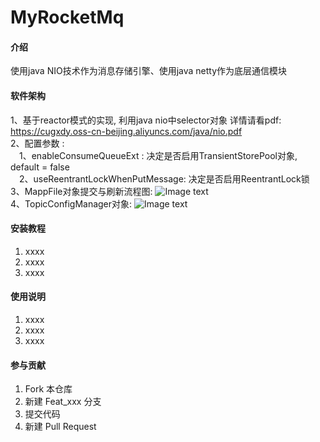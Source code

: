 # MyRocketMq

#### 介绍
使用java NIO技术作为消息存储引擎、使用java netty作为底层通信模块

#### 软件架构
1、基于reactor模式的实现, 利用java nio中selector对象
详情请看pdf: https://cugxdy.oss-cn-beijing.aliyuncs.com/java/nio.pdf<br/>
2、配置参数 : <br/>
&emsp;1、enableConsumeQueueExt : 决定是否启用TransientStorePool对象, default = false<br/>
&emsp;2、useReentrantLockWhenPutMessage: 决定是否启用ReentrantLock锁
3、MappFile对象提交与刷新流程图:
![Image text](https://cugxdy.oss-cn-beijing.aliyuncs.com/picture/ONUO5%28PY3_%7B%7D1DSK%25M62G47.png)<br/>
4、TopicConfigManager对象:
![Image text](https://cugxdy.oss-cn-beijing.aliyuncs.com/picture/9M%7B%7EXMBH5LC%7DL3SDB%2830_AR.png)<br/>
#### 安装教程

1. xxxx
2. xxxx
3. xxxx

#### 使用说明

1. xxxx
2. xxxx
3. xxxx

#### 参与贡献

1. Fork 本仓库
2. 新建 Feat_xxx 分支
3. 提交代码
4. 新建 Pull Request
